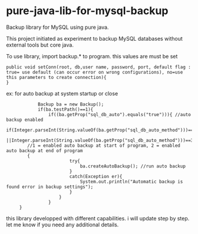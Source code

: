 # pure-java-lib-for-mysql-backup
Backup library for MySQL using pure java.

This project initiated as experiment to backup MySQL databases without external tools but core java. 

To use library, import backup.* to program.
this values are must be set

	public void setConn(root, db,user name, password, port, default flag : true= use default (can occur error on wrong configurations), no=use this parameters to create connection){
	}


ex: for auto backup at system startup or close

				Backup ba = new Backup();
				if(ba.testPath()==1){
					if((ba.getProp("sql_db_auto").equals("true"))){ //auto backup enabled
						if(Integer.parseInt(String.valueOf(ba.getProp("sql_db_auto_method")))==1 
            ||Integer.parseInt(String.valueOf(ba.getProp("sql_db_auto_method")))==3) 
            //1 = enabled auto backup at start of program, 2 = enabled auto backup at end of program
            {
							try{
								ba.createAutoBackup(); //run auto backup
							}
							catch(Exception er){
								System.out.println("Automatic backup is found error in backup settings");
							}
						}
					}
         }
		
this library developped with different capabilities. i will update step by step. let me know if you need any additional details.
